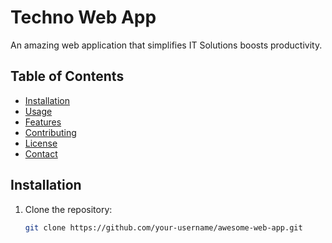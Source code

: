 # Techno Web App

An amazing web application that simplifies IT Solutions boosts productivity.

## Table of Contents
- [Installation](#installation)
- [Usage](#usage)
- [Features](#features)
- [Contributing](#contributing)
- [License](#license)
- [Contact](#contact)

## Installation

1. Clone the repository:

   ```bash
   git clone https://github.com/your-username/awesome-web-app.git
